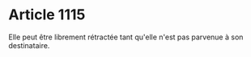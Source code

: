 # Article 1115

Elle peut être librement rétractée tant qu'elle n'est pas parvenue à son destinataire.
